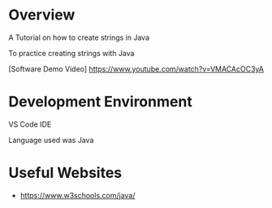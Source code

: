 # Overview

A Tutorial on how to create strings in Java

To practice creating strings with Java

[Software Demo Video] https://www.youtube.com/watch?v=VMACAcOC3yA

# Development Environment
VS Code IDE

Language used was Java

# Useful Websites

* https://www.w3schools.com/java/